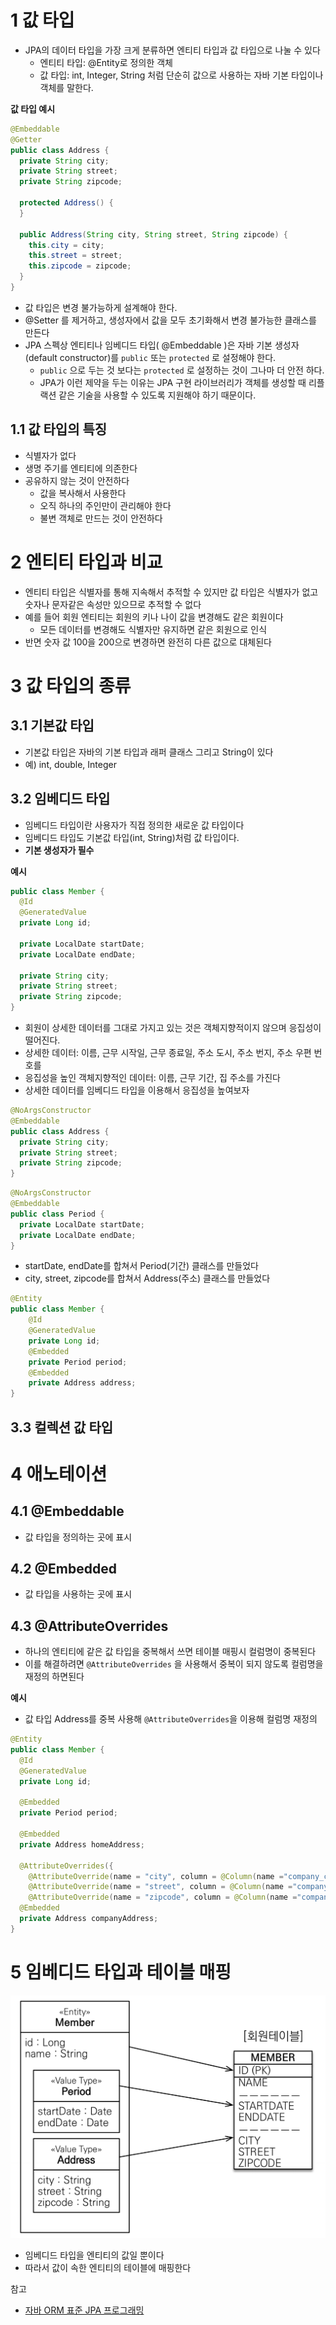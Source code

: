 # 1 값 타입

* JPA의 데이터 타입을 가장 크게 분류하면 엔티티 타입과 값 타입으로 나눌 수 있다
  * 엔티티 타입: @Entity로 정의한 객체
  * 값 타입: int, Integer, String 처럼 단순히 값으로 사용하는 자바 기본 타입이나 객체를 말한다.



**값 타입 예시**

```java
@Embeddable
@Getter
public class Address {
  private String city;
  private String street;
  private String zipcode;

  protected Address() {
  }

  public Address(String city, String street, String zipcode) {
    this.city = city;
    this.street = street;
    this.zipcode = zipcode;
  }
}
```

* 값 타입은 변경 불가능하게 설계해야 한다.
*  @Setter 를 제거하고, 생성자에서 값을 모두 초기화해서 변경 불가능한 클래스를 만든다
* JPA 스펙상 엔티티나 임베디드 타입( @Embeddable )은 자바 기본 생성자(default constructor)를 `public` 또는 `protected` 로 설정해야 한다. 
  * `public` 으로 두는 것 보다는 `protected` 로 설정하는 것이 그나마 더 안전 하다.
  * JPA가 이런 제약을 두는 이유는 JPA 구현 라이브러리가 객체를 생성할 때 리플랙션 같은 기술을 사용할 수 있도록 지원해야 하기 때문이다.



## 1.1 값 타입의 특징

* 식별자가 없다
* 생명 주기를 엔티티에 의존한다
* 공유하지 않는 것이 안전하다
  * 값을 복사해서 사용한다
  * 오직 하나의 주인만이 관리해야 한다
  * 불변 객체로 만드는 것이 안전하다



# 2 엔티티 타입과 비교

* 엔티티 타입은 식별자를 통해 지속해서 추적할 수 있지만 값 타입은 식별자가 없고 숫자나 문자같은 속성만 있으므로 추적할 수 없다
* 예를 들어 회원 엔티티는 회원의 키나 나이 값을 변경해도 같은 회원이다
  * 모든 데이터를 변경해도 식별자만 유지하면 같은 회원으로 인식
* 반면 숫자 값 100을 200으로 변경하면 완전히 다른 값으로 대체된다



# 3 값 타입의 종류

## 3.1 기본값 타입

* 기본값 타입은 자바의 기본 타입과 래퍼 클래스 그리고 String이 있다
* 예) int, double, Integer



## 3.2 임베디드 타입

* 임베디드 타입이란 사용자가 직접 정의한 새로운 값 타입이다
* 임베디드 타입도 기본값 타입(int, String)처럼 값 타입이다.
* **기본 생성자가 필수**



**예시**

```java
public class Member {
  @Id
  @GeneratedValue
  private Long id;

  private LocalDate startDate;
  private LocalDate endDate;

  private String city;
  private String street;
  private String zipcode;
}
```

* 회원이 상세한 데이터를 그대로 가지고 있는 것은 객체지향적이지 않으며 응집성이 떨어진다.
* 상세한 데이터: 이름, 근무 시작일, 근무 종료일, 주소 도시, 주소 번지, 주소 우편 번호를
* 응집성을 높인 객체지향적인 데이터: 이름, 근무 기간, 집 주소를 가진다
* 상세한 데이터를 임베디드 타입을 이용해서 응집성을 높여보자

```java
@NoArgsConstructor
@Embeddable
public class Address {
  private String city;
  private String street;
  private String zipcode;
}
```

```java
@NoArgsConstructor
@Embeddable
public class Period {
  private LocalDate startDate;
  private LocalDate endDate;
}
```

* startDate, endDate를 합쳐서 Period(기간) 클래스를 만들었다
* city, street, zipcode를 합쳐서 Address(주소) 클래스를 만들었다

```java
@Entity
public class Member {
    @Id
    @GeneratedValue
    private Long id;
    @Embedded
    private Period period;
    @Embedded
    private Address address;
}
```



## 3.3 컬렉션 값 타입



# 4 애노테이션

## 4.1 @Embeddable

* 값 타입을 정의하는 곳에 표시



## 4.2 @Embedded

* 값 타입을 사용하는 곳에 표시



## 4.3 @AttributeOverrides

* 하나의 엔티티에 같은 값 타입을 중복해서 쓰면 테이블 매핑시 컬럼명이 중복된다
* 이를 해결하려면 `@AttributeOverrides` 을 사용해서 중복이 되지 않도록 컬럼명을 재정의 하면된다

**예시**

* 값 타입 Address를 중복 사용해 `@AttributeOverrides`을 이용해 컬럼명 재정의

```java
@Entity
public class Member {
  @Id
  @GeneratedValue
  private Long id;

  @Embedded
  private Period period;

  @Embedded
  private Address homeAddress;

  @AttributeOverrides({
    @AttributeOverride(name = "city", column = @Column(name ="company_city")),
    @AttributeOverride(name = "street", column = @Column(name ="company_street")),
    @AttributeOverride(name = "zipcode", column = @Column(name ="company_zipcode"))})
  @Embedded
  private Address companyAddress;
}
```



# 5 임베디드 타입과 테이블 매핑

<img src="./images/table.png" alt="자바 ORM 표준 JPA 프로그래밍(11) - 값 타입" style="zoom:50%;" />

* 임베디드 타입을 엔티티의 값일 뿐이다
* 따라서 값이 속한 엔티티의 테이블에 매핑한다



참고

* [자바 ORM 표준 JPA 프로그래밍](http://www.kyobobook.co.kr/product/detailViewKor.laf?mallGb=KOR&ejkGb=KOR&barcode=9788960777330)
